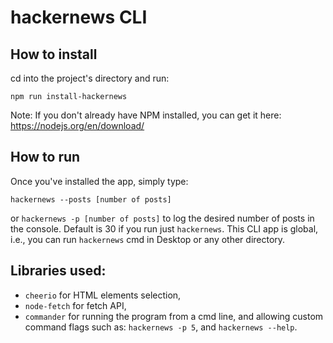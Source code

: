 # hackernews CLI

## How to install
cd into the project's directory and run:
```
npm run install-hackernews
```
Note: If you don't already have NPM installed, you can get it here: https://nodejs.org/en/download/

## How to run
Once you've installed the app, simply type:
```
hackernews --posts [number of posts]
```
or `hackernews -p [number of posts]`
to log the desired number of posts in the console. Default is 30 if you run just `hackernews`.
This CLI app is global, i.e., you can run `hackernews` cmd in Desktop or any other directory.

## Libraries used:
- `cheerio` for HTML elements selection,
- `node-fetch` for fetch API,
- `commander` for running the program from a cmd line, and allowing custom command flags such as: `hackernews -p 5`, and `hackernews --help`.
